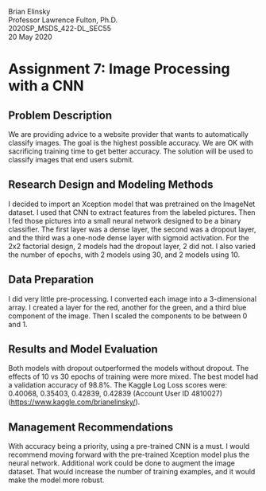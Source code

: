 Brian Elinsky  
Professor Lawrence Fulton, Ph.D.  
2020SP_MSDS_422-DL_SEC55  
20 May 2020


# Assignment 7: Image Processing with a CNN

## Problem Description
We are providing advice to a website provider that wants to automatically classify images.  The goal is the highest possible accuracy.  We are OK with sacrificing training time to get better accuracy.  The solution will be used to classify images that end users submit.
## Research Design and Modeling Methods
I decided to import an Xception model that was pretrained on the ImageNet dataset.  I used that CNN to extract features from the labeled pictures.  Then I fed those pictures into a small neural network designed to be a binary classifier.  The first layer was a dense layer, the second was a dropout layer, and the third was a one-node dense layer with sigmoid activation.
For the 2x2 factorial design, 2 models had the dropout layer, 2 did not.  I also varied the number of epochs, with 2 models using 30, and 2 models using 10. 
## Data Preparation
I did very little pre-processing.  I converted each image into a 3-dimensional array.  I created a layer for the red, another for the green, and a third blue component of the image.  Then I scaled the components to be between 0 and 1. 
## Results and Model Evaluation
Both models with dropout outperformed the models without dropout.  The effects of 10 vs 30 epochs of training were more mixed.  The best model had a validation accuracy of 98.8%.  The Kaggle Log Loss scores were: 0.40068, 0.35403, 0.42839, 0.42839 (Account User ID 4810027)(https://www.kaggle.com/brianelinsky/).
## Management Recommendations
With accuracy being a priority, using a pre-trained CNN is a must.  I would recommend moving forward with the pre-trained Xception model plus the neural network.  Additional work could be done to augment the image dataset.  That would increase the number of training examples, and it would make the model more robust.